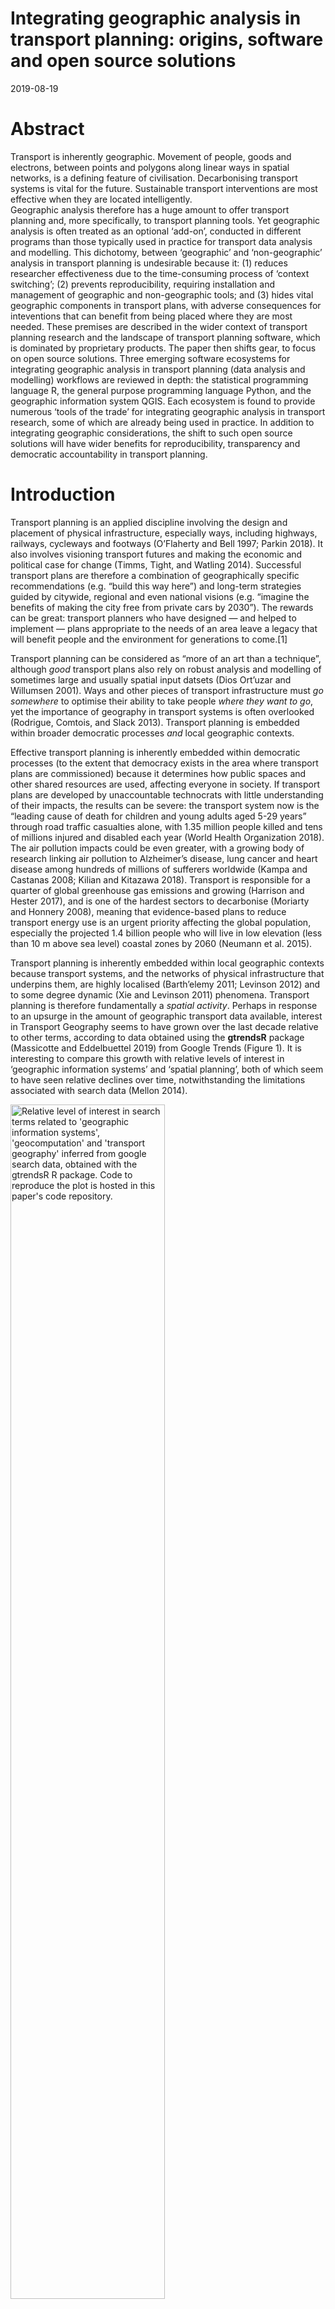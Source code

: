 Integrating geographic analysis in transport planning: origins, software
and open source solutions
================
2019-08-19

<!-- should be integraged in transport planning tools. -->

<!-- --- software for transport data analysis, modelling and visualisation --- -->

<!-- workflows in academic, public sector and private consultancy transport planning contexts still tend to separate vital geographic processing and map making stages from the rest of the analysis. -->

# Abstract

<!-- Tools for geographic analysis have long been used in transport planning. -->

<!-- , alongside other (typically primarily economic and engineering) considerations. -->

Transport is inherently geographic. Movement of people, goods and
electrons, between points and polygons along linear ways in spatial
networks, is a defining feature of civilisation. Decarbonising transport
systems is vital for the future. Sustainable transport interventions are
most effective when they are located intelligently.  
Geographic analysis therefore has a huge amount to offer transport
planning and, more specifically, to transport planning tools. Yet
geographic analysis is often treated as an optional ‘add-on’, conducted
in different programs than those typically used in practice for
transport data analysis and modelling. This dichotomy, between
‘geographic’ and ‘non-geographic’ analysis in transport planning is
undesirable because it: (1) reduces researcher effectiveness due to the
time-consuming process of ‘context switching’; (2) prevents
reproducibility, requiring installation and management of geographic and
non-geographic tools; and (3) hides vital geographic components in
transport plans, with adverse consequences for inteventions that can
benefit from being placed where they are most needed. These premises are
described in the wider context of transport planning research and the
landscape of transport planning software, which is dominated by
proprietary products. The paper then shifts gear, to focus on open
source solutions. Three emerging software ecosystems for integrating
geographic analysis in transport planning (data analysis and modelling)
workflows are reviewed in depth: the statistical programming language R,
the general purpose programming language Python, and the geographic
information system QGIS. Each ecosystem is found to provide numerous
‘tools of the trade’ for integrating geographic analysis in transport
research, some of which are already being used in practice. In addition
to integrating geographic considerations, the shift to such open source
solutions will have wider benefits for reproducibility, transparency and
democratic accountability in transport planning.
<!--  transport planning experts and the public alike, -->
<!-- Ultimately, by highlighting cost effective and geographically targeted interventions, integrating geographic analysis in transport planning could lead to better decision making. -->
<!-- and support the global efforts to transition away from fossil fuels and towards a healthy, low carbon transport system. -->

<!-- ### Notes/questions -->

<!-- This paper is work in progress and its focus has shifted over time. -->

<!-- A previous working title was "Integrating geographic analysis in transport planning: new open source tools for the trade". -->

<!-- The need to integrate geographic analysis in transport planning is still a central theme of the paper but the focus is now on solutions, in the form of open source software. -->

<!-- Does the paper now have too much on the importance on integrating geographic analyis in transport planning, given the new emphasis? -->

<!-- And are there any other open source software projects I should include, within or in addition to the overview of the three ecosystems selected? -->

# Introduction

<!-- : the importance of geographic analysis in transport planning -->

<!-- Should that heading omit the "Introduction:" part? -->

Transport planning is an applied discipline involving the design and
placement of physical infrastructure, especially ways, including
highways, railways, cycleways and footways (O’Flaherty and Bell 1997;
Parkin 2018). It also involves visioning transport futures and making
the economic and political case for change (Timms, Tight, and Watling
2014). Successful transport plans are therefore a combination of
geographically specific recommendations (e.g. “build this way here”) and
long-term strategies guided by citywide, regional and even national
visions (e.g. “imagine the benefits of making the city free from private
cars by 2030”). The rewards can be great: transport planners who have
designed — and helped to implement — plans appropriate to the needs of
an area leave a legacy that will benefit people and the environment for
generations to come.\[1\]

Transport planning can be considered as “more of an art than a
technique”, although *good* transport plans also rely on robust
analysis and modelling of sometimes large and usually spatial input
datsets (Dios Ort’uzar and Willumsen 2001). Ways and other pieces of
transport infrastructure must *go somewhere* to optimise their ability
to take people *where they want to go*, yet the importance of geography
in transport systems is often overlooked (Rodrigue, Comtois, and Slack
2013). Transport planning is embedded within broader democratic
processes *and* local geographic contexts.

Effective transport planning is inherently embedded within democratic
processes (to the extent that democracy exists in the area where
transport plans are commissioned) because it determines how public
spaces and other shared resources are used, affecting everyone in
society. If transport plans are developed by unaccountable technocrats
with little understanding of their impacts, the results can be severe:
the transport system now is the “leading cause of death for children and
young adults aged 5-29 years” through road traffic casualties alone,
with 1.35 million people killed and tens of millions injured and
disabled each year (World Health Organization 2018). The air pollution
impacts could be even greater, with a growing body of research linking
air pollution to Alzheimer’s disease, lung cancer and heart disease
among hundreds of millions of sufferers worldwide (Kampa and Castanas
2008; Kilian and Kitazawa 2018). Transport is responsible for a quarter
of global greenhouse gas emissions and growing (Harrison and Hester
2017), and is one of the hardest sectors to decarbonise (Moriarty and
Honnery 2008), meaning that evidence-based plans to reduce transport
energy use is an urgent priority affecting the global population,
especially the projected 1.4 billion people who will live in low
elevation (less than 10 m above sea level) coastal zones by 2060
(Neumann et al. 2015).

Transport planning is inherently embedded within local geographic
contexts because transport systems, and the networks of physical
infrastructure that underpins them, are highly localised (Barth’elemy
2011; Levinson 2012) and to some degree dynamic (Xie and Levinson 2011)
phenomena. Transport planning is therefore fundamentally a *spatial
activity*. Perhaps in response to an upsurge in the amount of geographic
transport data available, interest in Transport Geography seems to have
grown over the last decade relative to other terms, according to data
obtained using the **gtrendsR** package (Massicotte and Eddelbuettel
2019) from Google Trends (Figure 1). It is interesting to compare this
growth with relative levels of interest in ‘geographic information
systems’ and ‘spatial planning’, both of which seem to have seen
relative declines over time, notwithstanding the limitations associated
with search data (Mellon
2014).

<img src="google-trends.png" title="Relative level of interest in search terms related to 'geographic information systems', 'geocomputation' and 'transport geography' inferred from google search data, obtained with the gtrendsR R package. Code to reproduce the plot is hosted in this paper's code repository." alt="Relative level of interest in search terms related to 'geographic information systems', 'geocomputation' and 'transport geography' inferred from google search data, obtained with the gtrendsR R package. Code to reproduce the plot is hosted in this paper's code repository." width="70%" />

The growing research interest in the subject is also reflected in
teaching. Modules dedicated to Transport Geography have been advertised
at the Universities of Aberdeen and Hofstra and, at the University of
Leeds the Masters module Sustainable Spatial Planning and Analysis
([SSPA](https://github.com/ITSLeeds/SSPA)) is focussed on GIS skills for
transport planning (declaration of interest: I teach on this module),
and there are even dedicated 3 year degrees Transport Geography.

The paper outlines the relationship between geographic analysis and
transport planning, in relation to the history of geographic thinking in
transport research and practice (in Section 3) and the resulting
specialisation and monopolisation of particular transport planning
software products (outlined in Section 4). The focus of the paper is
Section 5, which reviews open source software ecosystems that enable an
integrated approach, which combines non geographically explicit stages
(e.g. modelling) and geographic processing stages *in a single
workflow*. Three software ecosystems (R, Python and QGIS) are reviewed
in detail; alternative current and potential future approaches,
including ‘cloud lock in’ are discussed; and the relative merits of
different approaches are discussed. Building on this discussion, Section
6 concludes by returning to the importance of integrating geographic
analysis in transport planning workflows. Before proceeding with the
main task of this paper — to review new tools for integrating geographic
analysis in transport planning, and provide guidance to transport
researchers and practitioners tackling 21<sup>st</sup> Century
challenges — it is worth taking a step back, to think about the key
policy drivers of 21<sup>st</sup> century transport
planning.

<!-- and outlines concrete steps that can be taken to accelerate the transition to open source software in transport planning in support of policies that accelerate the transition away from fossil fuels. -->

# Policy drivers for geographic analysis in transport planning

The history of transport modelling shows that transport planning
software was originally designed to plan for “increased use of cars
\[for personal travel\], and trucks for deliveries and goods movement”
(Boyce and Williams 2015). Despite the fact that policy drivers have
changed dramatically — with climate change mitigation, air quality
improvement and public health prioritised in the ‘sustainable mobility
paradigm’ (Hickman, Ashiru, and Banister 2011) — incumbent transport
software still largely based on tools focussed on motor traffic,
emphasising travel time savings and (de)congestion effects of
interventions at relatively low levels of geographic resolution. Tools
for 21<sup>st</sup> Century transport planning will need to tackle very
different questions, such as: What are the barriers preventing people
from switching to more sustainable modes of transport, and where are
these barriers located? How are transport behaviours likely to shift in
the future, in response to technological changes including autonomous
vehicles and the continued rise of online working? Where will different
types of intervention be most effective? And how can citizens be engaged
in transport decisions? Tools that can help answer these questions are
becoming an increasingly important part of the transport planner’s
cabinet (te Brömmelstroet and Bertolini 2008).

To illustrate this point, imagine being the mayor of a major city that
has declared a ‘climate emergency’ and being given the task of leading
the transition away from fossil fuels (Hadfield and Cook 2019). Policies
such as carbon taxes would undoubtedly have geographic implications, but
the intervention itself (charging a fixed price for the extraction and
sale of atmosphere polluting substances) could be essentially
non-geographic. Notwithstanding changes to national policies relating to
transport, transport planning options, by contrast, are inherently
spatial. Even high level national plans for a walking and cycling
revolution must be implemented locally, down to the level of streets, as
illustrated by the still ongoing local implementation of Dutch cycling
ambitions (Pucher and Buehler 2008). The political-democratic and
local-geographic aspects of transport planning can be considered in
isolation, but an integrated approach is necessary for effective
policies (Hull 2008). This is well illustrated by prominent Mayoral
transport policies in cities such as London\[2\], Paris\[3\], and
Bogotá\[4\].

With such issues — climate change, air pollution, obesity and social
inequalities — high on the political agenda, and the benefits for ‘early
adopters’ of evidence-based interventions to accelerate the shift away
from the motor car in cities such as London, Paris and Bogotá, pressure
is growing on local, city and national transport planning departments to
act. But what should they do? This *policy* question raises important
*research* questions: Which methods are most suitable for designing
future transport systems? What is the evidence base, and analysis, that
should be used to inform transition towards a healthy, zero carbon
transport system? Which interventions, from the multitude of options
available, are most likely to be effective? And where are different
types of intervention most likely to succeed? The premise of this paper
is that new approaches, enabled by software, are needed to provide
answers to these questions. 21<sup>st</sup> Century demands for
transport planning cannot be delivered by 20<sup>th</sup> century
technology. Could open source solutions are poised to bridge the gap
between the geographic and the — historically dominant — non-geographic
aspects of transport planning? Planning for sustainable modes, walking
and cycling in particular, requires analysis at higher geographic
resolutions than planning for motor traffic. Furthermore, the policy
context increasingly demands transparency and citizen involvement in the
decision-making process. Only open source ecosystems, of the type
outlined in Section @ref(new-tools-of-the-trade) can deliver true
transparency and encourage ‘citizen science’ for everyone. These policy
drivers make an exploration of open source options for transport
planning workflows timely.

Additional drivers of change in transport planning software include new
datasets and technologies. Technological change has historically driven
innovation in transport planning tools (Boyce and Williams 2015) and the
rate of change now is faster than ever. With unprecedented access to
increasingly detailed datasets on transport behaviours and
infrastructure, transport planners today require tools that enable them
to make sense of this ‘data revolution’ (Transport Systems Catapult
2015). The sheer volume and complexity of new datasets require new
approaches that can scale and integrate multiple data sources (Lovelace
et al. 2016). Advances in software and hardware allow not only for
current transport systems to be modelled at high temporal and geographic
resolution, but for future scenarios and ‘model experiments’ to be
developed, which can support identification and implementation of the
most effective interventions (Klosterman 1999).

With the explosion in open source software, which has come to dominate
data science, policy, data and technological drivers are pushing
geographic analysis to be better integrated in transport planning tools,
alongside wider shifts for towards more data driven, transparent and
democratically accountable transport planning workflows. At present this
dream is far from reality, despite a long history of geographic thinking
and geographic methods in transport planning, outlined in the next
section.

<!-- Transport planning has been slow to adapt to the data revolution and, while it evolves to enable a wider range of input data sources and analysis 'in the cloud', the open source element is conspicuously lacking. -->

<!-- To understand and effectively challenge the incumbent software landscape (which is described in Section xx) it is worth understanding something of the history that led to this situation. -->

# Geographic analysis and transport planning

The concept of integrating geographic data analysis in transport
planning is not new, although tools and datasets for doing so
quantitatively are. Geographic perspectives have contributed to
transport thinking for over 100 years, as documented in papers on
geographic considerations in railway design and other transport
engineering challenges (Farnham 1912; Buxton 1908). Since then, the
importance of geographic analysis in transport planning has only grown,
with the realisation that interventions in the transport system are most
effective when they are placed where they are most needed:
infrastructure designs and localised policies are most effective when
they account for the geographic distribution of intricate spatial
networks and interacting places of transport supply and demand
(Rodrigue, Comtois, and Slack 2013; Loidl et al. 2016; Lovelace et al.
2017).

In the inter-war period (1918-1939) disciplinary homes for transport
research had yet to emerge and geographic analysis was limited by lack
of datasets and computers on which to process them. The term ‘transport
geography’ itself only became widespread in the 1950s, as noted in a
report commissioned by the US Office of Naval Research: “geographers,
both in Europe and America, are coming to recognize that the study of
the connections between areas and of spatial interchange can provide a
new and deeper insight into the meaning of areal differentiation”
(Ullman and Mayer 1954). In the pre-computing age the relationship
between geographic analyis and transport planning was characterised by
growing interest in the topic, an understanding of the importance of
geographic considerations in the design and evoluation transport
systems, but lack of data and computational resources.\[5\]

At the turn of the computing age in the 1950s and 1960s transport
planners, whose primary task was often to enable rapid growth in car
ownership and use, quickly saw the potential for computational tools to
assist their work (Boyce and Williams 2015): “essential to \[new methods
in transport planning\] were new computational capabilities, the first
mainframe computers, unprecedented in memory and speed \[yet\] tiny from
today’s perspective”. As *Forecasting Urban Travel* (Boyce and Williams
2015) recounts, geographic questions were at the forefront of many
planners’ minds and a key task for the early transport models was to
visualise and model the results of large origin-destination surveys to
help decide where new highways should be constructed.

The origins of this ‘computational transport planning’ activity, in
which geographic analysis was an integral part, were publicly funded
transport planners and engineers solving real real world problems.
However academics, and quantitative geographers in particular, soon
started working with newly available transport datasets. An important
development was the emergence of spatial interaction models, which were
formally defined, refined and implemented throughout the 1960s and 1970s
(Wilson 1967, 1971). It is notable that Alan Wilson, whose research
influenced both transport planning and academic practice, worked in both
the public sector (for the UK’s Ministry of Transport) and academia (the
University of Leeds) while writing each paper. Most academic research at
the interface between transport planning and geographic research is far
less ‘practitioner facing’ and, if anything, it seems that tools used in
geographic analysis of transport systems in practice since the 1970s
have diverged from academic
research.

<!-- perhaps explaining why the field of Transport Geography, which emerged in the 1960s and grew rapidly since then [@hay_transport_1979], has (to the author's knowledge) had relatively few other notable impacts on transport planning practice. -->

By the late 1970s, there was enough research for review papers
reflecting on the status of Transport Geography as a self-standing
branch of Geography (Rimmer 1978). A book on the transport geography of
India provides an insight into the field at the time, with a focus on
infrastructure and statistcs, transport geography sat firmly in the
quantitative tradition of geographic research (Raza and Aggarwal 1986),
despite Rimmer (1979) criticism that much of the field ignored the wider
impacts of transport systems. Geographic analysis in transport research
was given a substantial boost in the 1990s, with the first publication
of the Journal of Transport Geography (Knowles 1993). Transport
Geography has subsequently come to be defined as a branch of geography.
Notwithstanding influential methodological and review papers proving
transport planners with insight into the state-of-the-art (e.g.
Mart’ınez and Viegas 2013), the level of engagement between academic
transport geographers and transport planning practitioners is debatable
(although the same could also be said of academic planners).

Around the turn of the century, there were attempts to define a more
applied geographic information systems (GIS) approach transport
research. Labelled GIS-T, the field was posited as an academic field at
the interface between transport planning and GIS (Miller 1999). Although
the label gained limited traction in academia or practice, Harvey
Miller’s call for a shift to methods and tools has been answered in
the 2000s and 2010s by researchers who have developed ideas and software
that transport planners can actually use, including the Australian
Research Infrastructure Network (AURIN), which is widely used for
transport planning and public health research in Australia (Pettit et
al. 2014) and the Propensity to Cycle Tool (PCT, publicly available,
including source code, at [www.pct.bike](https://www.pct.bike)) (Goodman
et al.
2019).

<!-- Search term for interwar period: https://scholar.google.co.uk/scholar?q="transport+geography" -->

<!-- something on the lack of open source? -->

<!-- https://www.abdn.ac.uk/registry/courses/undergraduate/2016-2017/geography/gg4016
https://people.hofstra.edu/jean-paul_rodrigue/course_transport.html
 in Geography with Transport Studies BA advertised by the University of Leeds
-->

<!-- The paper concludes that 'integrated approach' can support efficient, scalable and reproducible transport planning workflows which can provide a strong and transparent evidence base needed for rapid transition away from fossil fuels in the transport sector. -->

# The landscape of transport planning software

Before describing the existing landscape, it is worth outline what
transport planning software is. Software for transport planning can be
grouped by the scale at which it operates, with broad categories being
‘micro’ and ‘macro’ models (Kotusevski and Hawick 2009). ‘Microscopic’
transport models represent individual vehicles on the road network and
are therefore able to represent localised phenomena such as traffic
congestion. Macro models, by contrast, represent aggregates of vehicular
traffic over large spatial scales, with a focus on the implications of
future changes in transport behaviour and infrastructure on flow at the
route network level. Of course the distinction is, in reality, an
oversimplification: there is a continuum between micro and macro
transport modelling software. With advances in computer hardware and
software, an increasing number of developers are attempting to combine
both approaches into a single system. In this paper we focus on macro
models, and their geographic representation, rather than micro models.

The geographic and non-geographic division of labour is a result of the
history of transport planning software. This history is detailed in
Chapter 10 of *Forecasting Urban Travel* (Boyce and Williams 2015).
Titled “Computing environment and travel forecasting software”, the
chapter provides a unique insight into the software packages that have
been popular in transport planning over the years. Of course, software
development has always depended on the physical hardware on which it
runs and the early days of transport planning software were
characterised by bespoke programs running on mainframe computers and
maintained by domain experts. Transport planning bodies and researchers
in the USA led developments in the 1960s and 1970s when computers first
started to be used for transport planning, when the main problem that
they addressed was how to deal with the explosive growth in car
ownership and use that was taking place during those decades. More
overtly political factors also influenced the direction of transport
planning software: “certain private firms complained to US DoT
\[Department of Transport\] that its agencies were developing software
in competition with the private sector”, leading to the abandonment of
publicly funded transport planning software development projects,
notably UTPS (Boyce and Williams 2015).\[6\] This transfer of transport
planning software development to the private sector contrasts with the
history of GIS, in which open source solutions have come to dominate .
The example of GRASS (Geographic Resources Analysis Support System)
illustrates this point and helps explain the dominance of proprietary
software in transport planning. Like UTPS, GRASS was a publicly funded
software project. Unlike UTPS, it was made freely available to the
public and was open sourced (in 1999), meaning that it has been under
continuous development by state, academic and commercial organisation
since 1982 (Neteler and Mitasova 2008). Would the landscape of transport
planning software have been different if the DoT had continued to fund
software development projects? That question is outside the scope of
this paper. What is certain, however, is that software used in transport
planning over the past three decades has been dominated by companies and
that the sector has been slow to adopt open an open source approach.

In response to the ‘siloed’ development of GIS and transport software,
there have been calls for greater integration. Loidl et al. (2016),
building on the observation that “geography and GIS remained a niche
topic within traditional transport modeling”, made a case for
strengthening the ‘spatial perspective’ in transport modelling. The
paper emphasised the growing importance of well-defined data types,
disaggregating detailed (and difficult to interpret) transport model
outputs, and geographic data visualisation and concluded that much
further research is needed: “future research and development is needed
to combine geospatial functionalities with transport modeling, while
providing an efficient, interactive, visual interface for data
exploration, manipulation, analysis and visualization” (Loidl et al.
2016). Although the paper focussed on conceptual issues rather than
software per-se, it did identify mention four open source programming
languages that could provide the foundation for future developments, two
of which (R and Python) are covered in the next section.

Data preprocessing and analysis stages are generally done in dedicated
transport planning and spreadsheet software. Geographic analysis and
cartographic visualisation stages are often done in a dedicated (GIS).
Some prominent transport planning software products, and levels of
support for geographic data analysis, are summarised in Table
1.

| Software | Company/Developer  | Licence           | I | G | R | RNA | SV | IV | EX |
| :------- | :----------------- | :---------------- | :- | :- | :- | :-- | :- | :- | :- |
| Visum    | PTV                | Proprietary       | Y | Y | Y | Y   | Y  | ?  | ?  |
| MATSim   | TU Berlin          | Open source (GPL) | Y | ? | Y | Y   | Y  | ?  | ?  |
| TransCAD | Caliper            | Proprietary       | Y | Y | Y | Y   | Y  | ?  | ?  |
| SUMO     | DLR                | Open source (EPL) | Y | ? | ? | Y   | Y  | ?  | ?  |
| Emme     | INRO               | Proprietary       | Y | Y | Y | Y   | Y  | ?  | Y  |
| Cube     | Citilabs           | Proprietary       | Y | ? | ? | Y   | Y  | ?  | ?  |
| sDNA     | Cardiff University | Open source (GPL) | Y | Y | Y | Y   | ?  | ?  | ?  |

Sample of transport modelling software in use by practitioners. Note:
citation counts based on searches for company/developer name, the
product name and ‘transport’. The columns I, G, R, RNA, SV, IV and EX
refer to Import of a wide range of geographic data formats, Geographic
capabilities such as buffer calculations and intersections, Route
calculation, Route Network Analysis, Static Visual outputs, Interactive
Visual outputs for web publication, and Export to a wide range of
geographic data formats, with ? meaning partial support (e.g. via add-on
software). Data source: Google Scholar searches, October 2018.

Table 1 shows that popular transport planning tools have differing
levels of geographic capabilities. It should be noted that the
geographic capabilities were assessed based on reading of publicly
available manuals (to be linked to in an appendex accompanying this
paper) and that each software product is actively developed, meaning
that the results may change with additional information and subsequent
releases. An interesting pattern is that the open source options —
MATSim, SUMO and sDNA — all have limited ‘in house’ geographic
capabilities. This can be explained by the ‘Unix philosophy’, the second
tenet of which is modularity, meaning that “each program should do one
thing well”, reducing duplication of effort and allowing the best tool
to be used for each job (Gancarz 2003). The next section describes the
this modularity in more detail, including outstanding support for
geographic data in open source software.

A major barrier affecting the current landscape of transport planning
tools is accessibility and reproducibility: All the proprietary products
are expensive (costing hundreds of dollars for a single licence),
ensuring that only a small fraction of transport planners, let alone the
public, has access to them. Another barrier associated with the
proprietary options is platform dependence: as far as the author can
tell, they all run only on the proprietary operating system Windows,
preventing use in on other operating systems such as Linux, Mac and
FreeBSD. A final issue affecting reproducibility with the proprietary
options listed in Table 1 is that they all have a prominent Graphical
User Interface (GUI) (although they increasingly offer a command line
interface, enabling scripting). As is the case with GUI based GIS
software, this has the “unintended consequence of discouraging
reproducibility” by enabling the user to get to a solution without
writing a script that others can use
(<span class="citeproc-not-found" data-reference-id="lovelace_geocompr_2019">**???**</span>).

Another barrier, which may affect the open source options listed in
Table 1 more than the proprietary options, is that they can be (in the
author’s experience) difficult to install and use. This creates an
additional barrier to the integration of geographic analysis in
transport planning for people, especially the majority of people who
have limited computing skills.

A final barrier, which may be more social and organisational than
software-related (although discerning cause and effect is difficult), is
that organisations’ GIS and Transport functions tend to be siloed into
their respective departments/teams with little communication between
them, meaning that transport planners may not have access to the latest
geographic data or software.\[7\] A software-related issue is that, if
transport planners and GIS analysts are using different programs for
their work, transport planners will be less likely to collaborate with
people with geographic analysis skills or identify potential geographic
solutions to their domain-specific problems. To what extent can these
barriers be overcome by open source software ecosystems? That is the
topic of the next section.

# New tools of the trade

The previous sections support and expand on the two main premises of
this paper: that geographic analysis has historically been disconnected
from other aspects of transport planning analysis, and that the
incumbent proprietary software products are not well suited to tackle
21<sup>st</sup> Century transport planning needs. In this section the
paper shifts gear, and moves onto solutions. It outlines the growth of
free and open source software (FOSS) and how the movement can provide
the foundations for more democratic and transparent transport planning
workflows that bridge the ‘geographic gap’ in transport planning data
analysis, modelling and visualisation. The focus is on three software
‘ecosystems’ — R, Python and QGIS — that are particularly promising
for integrated geographic analysis in transport planning.

Before exploring these ecosystems, it is worth first taking a step back
and considering the open source software ‘landscape’ and what ‘open
source’ actually means. This overview also helps explain why R, Python
and QGIS were selected from the range of open source options for closer
attention.

<!-- Despite the central role that open source software plays, powering the majority of the world's servers... -->

Open source software differs from proprietary software in that users are
free to see, download and modify the underlying source code that defines
it. Freedom is central to open source software, which is sometimes
referred to simply as ‘free software’, defined by the Free Software
Foundation ([FSF](https://www.fsf.org/about/what-is-free-software)) as
follows:

> software that gives you the user the freedom to share, study and
> modify it.

This adaptability is conducive to collaboration, the creation of
mutually supportive user/developer communities and rapid evolution,
making open source software ecosystems fast moving and highly diverse.
It is impossible to discuss all software options that could be used for
geographic transport planning: there are literally thousands of software
projects, written in hundreds of programming languages, many of which
are no longer actively maintained. Transport planners should use
solutions that are future proof and actively maintained — such as R,
Python and QGIS.

Transport data analysis has much in common with the broadly defined
field of ‘data science’, and many of the tools developed for this
purpose (including those in the R and Python ecosystems) have great
potential for transport planning.

  - Scala
  - JavaScript
  - …

## R

R is a “a language and environment for statistical computing and
graphics” (R Core Team 2019). First announced and released as a binary
program in 1993 by University of Aukland statisticians Robert Gentleman
and Ross Ihaka, the project was only open sourced and released under the
conditions of the GNU General Public License (GPL) in 1995, thanks to
input from one of R’s first international collaborators, Martin Mächler
of ETH Zurich (Ihaka 1998). This history highlight’s how open source
software development is an inherently collaborative process, usually
involving people from many different countries and backgrounds.

R has several strengths from the perspective of transport planning,
including its proficiency with temporal and geographic data, outstanding
visualisation capabilities, and support for a very wide range of
statistical techniques, many of which are useful in transport problems
(Lovelace and Ellison 2018). Out of the box R is a statistical powertool
that can solve a wide range of problems, including generalised linear
models (GLMs, implemented with the function `glm`) and constrained
optimisation problems that appear frequently in transport research.
Additional capabilities are supported by 10,000+ packages that can be
installed from a central repository with commands such as
`install.packages("stplanr")`.\[8\]

A good example of a transport problem that R’s statistical capabilities
are well suited to solving is mode choice. Unimodal models estimating
mode share (or the logit thereof) can use R’s inbuilt statistical
capabilities, as demonstrated in the Propensity to Cycle Tool project
(Lovelace et al. 2017). More sophisticated multinomial models are needed
when estimating mode share across multiple travel options such as walk,
cycle, bus (Mart’ın and P’aez 2019). R has mature support for such
models via the `multinom` function in the longstanding package `nnet`
(Venables and Ripley 2002), as demonstrated by [Germán
Rodríguez](https://data.princeton.edu/wws509/r/c6s2). Subsequent
packages provide additional methods for estimating mode split (Hasan,
Wang, and Mahani 2016; Croissant 2019), and packages such as `appollo`
and `mlr3` provide support for sophisticated choice models and machine
learning
(<span class="citeproc-not-found" data-reference-id="xxx">**???**</span>).

R is well known for having outstanding statistical analysis and
modelling capabilities, of the type useful in transport planning. Less
known is that R also has a mature ecosystem for working with geographic
data, making it well suited to the task of integrating geographic
analysis in transport planning: R excels at doing modelling *and*
geographic analysis. This is particular interest here because, as
outlined in previous sections, ‘context switching’ between programs for
statistical and geographic analysis is time consuming.\[9\] Support for
geographic data and methods have a long history in R (Rowlingson et al.
2003; Bivand 2006; Pebesma et al. 2015; Bivand, Pebesma, and
G’omez-Rubio 2013). The development of R’s spatial capabilities are
well documented elsewhere \[link to other articles in the special
edition\]. However, a few advances are worth mentioning due to their
relevance to transport transport planning. The package `sf` (Pebesma
2018) provides a unified and high performance system for working
geographic lines (in addition to its support for points and polygons),
which can be used to represent roads. Building on `sf`, the package
`stplanr` (Lovelace and Ellison 2018) provides many functions for
working with geographic transport data, including `overline` which
enables thousands routes to be aggregrated to create route networks
(Morgan and Lovelace, in press) and `dl_stats19`, which has evolved into
the `stats19` package (Lovelace et al. 2019). Geographic data
visualisation, cartography, is another area where R excels, with
packages such as `tmap` (Tennekes 2018) providing powerful functions for
map making. These and many other packages for working with geographic
data in R are described in detail in *Geocomputation with R* (Lovelace,
Nowosad, and Meunchow 2019). Chapter 12 this of this open source book is
dedicated to transport applications, and provides a good starting point
for learning more about using R’s impressive geographic capabilities for
transport planning.

## Python

Python is a general-purpose programming language originally conceived in
the late 1980s and first released in 1991 (Rossum 1995). The language
was designed from a computer science perspective, with a focus on code
elegance and consistency, rather than R’s focus on statistical
functionality. However, Python has become very popular for data analysis
and ‘data science’ thanks to packages such as
[Pandas](https://github.com/pandas-dev/pandas), and SciKitLearn
(McKinney 2017). more on computer science, with than statist

(Zandbergen 2015)

Many Python packages have been developed for transport applications.
(Boeing 2017).

A recent and ambitious project (Pappalardo et al. 2019)

Like R, Python has interfaces to many other languages.

Because Python is a general purpose language, it has been used as the
basis of transport applications that go beyond the transport planning
remit of this paper. A couple of projects are worth mentioning to give
an indication of the wider Python transport ecosystem.
[Itinerum](https://github.com/TRIP-Lab) is an open source travel survey
development project, which includes a backend written in Python and
smartphone apps (Patterson et al. 2019). A similar project is
[E-mission](https://github.com/e-mission) (Shankari et al. 2018) the
backend of which is partly written in Python.

## QGIS

(QGIS Development Team 2019)

# Conclusion

# References

<div id="refs" class="references">

<div id="ref-barthelemy_spatial_2011">

Barth’elemy, Marc. 2011. “Spatial Networks.” *Physics Reports* 499
(1–3): 1–101.

</div>

<div id="ref-bivand_implementing_2006">

Bivand, Roger. 2006. “Implementing Spatial Data Analysis Software Tools
in R.” *Geographical Analysis* 38 (1): 23–40.
<https://doi.org/10.1111/j.0016-7363.2005.00672.x>.

</div>

<div id="ref-bivand_applied_2013">

Bivand, Roger, Edzer J Pebesma, and Virgilio G’omez-Rubio. 2013.
*Applied Spatial Data Analysis with R*. Vol. 747248717. Springer.

</div>

<div id="ref-boeing_osmnx:_2017">

Boeing, Geoff. 2017. “OSMnx: New Methods for Acquiring, Constructing,
Analyzing, and Visualizing Complex Street Networks.” *Computers,
Environment and Urban Systems* 65 (September): 126–39.
<https://doi.org/10.1016/j.compenvurbsys.2017.05.004>.

</div>

<div id="ref-boyce_forecasting_2015">

Boyce, David E., and Huw C. W. L. Williams. 2015. *Forecasting Urban
Travel: Past, Present and Future*. Edward Elgar Publishing.

</div>

<div id="ref-buxton_balkan_1908">

Buxton, Noel. 1908. “Balkan Geography and Balkan Railways.” *The
Geographical Journal* 32 (3): 217–34.

</div>

<div id="ref-croissant_mlogit:_2019">

Croissant, Yves. 2019. *Mlogit: Multinomial Logit Models*.
<https://CRAN.R-project.org/package=mlogit>.

</div>

<div id="ref-ortuzar_modelling_2001">

Dios Ort’uzar, Juan de, and Luis G. Willumsen. 2001. *Modelling
Transport*. John Wiley; Sons.

</div>

<div id="ref-farnham_relation_1912">

Farnham, Amos W. 1912. “The Relation of Some Recent Engineering Problems
to Geography.” *Journal of Geography* 11 (2): 40–45.

</div>

<div id="ref-fox_main_1923">

Fox, Florence C. 1923. *Main Streets of the Nation a Series of Projects
on Highway Transport for Elementary Schools*. Department for the
Interior.

</div>

<div id="ref-gancarz_linux_2003">

Gancarz, Mike. 2003. *Linux and the Unix Philosophy*. Digital Press.

</div>

<div id="ref-goodman_scenarios_2019">

Goodman, Anna, Ilan Fridman Rojas, James Woodcock, Rachel Aldred,
Nikolai Berkoff, Malcolm Morgan, Ali Abbas, and Robin Lovelace. 2019.
“Scenarios of Cycling to School in England, and Associated Health and
Carbon Impacts: Application of the ‘Propensity to Cycle Tool’.” *Journal
of Transport & Health* 12 (March): 263–78.
<https://doi.org/10.1016/j.jth.2019.01.008>.

</div>

<div id="ref-greenshields_studying_1936">

Greenshields, Bruce D. 1936. “Studying Traffic Capacity by New Methods.”
*J. Appl. Psychol* 20 (3): 353–58.

</div>

<div id="ref-hadfield_financing_2019">

Hadfield, Paris, and Nicole Cook. 2019. “Financing the Low-Carbon City:
Can Local Government Leverage Public Finance to Facilitate Equitable
Decarbonisation?” *Urban Policy and Research* 37 (1): 13–29.
<https://doi.org/10.1080/08111146.2017.1421532>.

</div>

<div id="ref-harrison_environmental_2017">

Harrison, R. M., and R. E. Hester. 2017. *Environmental Impacts of Road
Vehicles: Past, Present and Future*. Royal Society of Chemistry.

</div>

<div id="ref-hasan_fast_2016">

Hasan, Asad, Zhiyu Wang, and Alireza S. Mahani. 2016. “Fast Estimation
of Multinomial Logit Models: R Package Mnlogit.” *Journal of Statistical
Software* 75 (1): 1–24. <https://doi.org/10.18637/jss.v075.i03>.

</div>

<div id="ref-hickman_transitions_2011">

Hickman, Robin, Olu Ashiru, and David Banister. 2011. “Transitions to
Low Carbon Transport Futures: Strategic Conversations from London and
Delhi.” *Journal of Transport Geography*, Special section on Alternative
Travel futures, 19 (6): 1553–62.
<https://doi.org/10.1016/j.jtrangeo.2011.03.013>.

</div>

<div id="ref-hull_policy_2008">

Hull, Angela. 2008. “Policy Integration: What Will It Take to Achieve
More Sustainable Transport Solutions in Cities?” *Transport Policy*, New
Developments in Urban Transportation Planning, 15 (2): 94–103.
<https://doi.org/10.1016/j.tranpol.2007.10.004>.

</div>

<div id="ref-ihaka_r:_1998">

Ihaka, Ross. 1998. “R: Past and Future History.” *Computing Science and
Statistics* 392396.

</div>

<div id="ref-kampa_human_2008">

Kampa, Marilena, and Elias Castanas. 2008. “Human Health Effects of Air
Pollution.” *Environmental Pollution*, Proceedings of the 4th
International Workshop on Biomonitoring of Atmospheric Pollution (With
Emphasis on Trace Elements), 151 (2): 362–67.
<https://doi.org/10.1016/j.envpol.2007.06.012>.

</div>

<div id="ref-kilian_emerging_2018">

Kilian, Jason, and Masashi Kitazawa. 2018. “The Emerging Risk of
Exposure to Air Pollution on Cognitive Decline and Alzheimer’s
Disease–Evidence from Epidemiological and Animal Studies.” *Biomedical
Journal*.

</div>

<div id="ref-klosterman_what_1999">

Klosterman, R. E. 1999. “The What If? Collaborative Planning Support
System.” *Environment and Planning B: Planning and Design* 26 (3):
393–408. <https://doi.org/10.1068/b260393>.

</div>

<div id="ref-knowles_research_1993">

Knowles, Richard D. 1993. “Research Agendas in Transport Geography for
the 1990s.” *Journal of Transport Geography* 1 (1): 3–11.
<https://doi.org/10.1016/0966-6923(93)90033-V>.

</div>

<div id="ref-kotusevski_review_2009">

Kotusevski, G., and K. A. Hawick. 2009. “A Review of Traffic Simulation
Software.” *Research Letters in the Information and Mathematical
Sciences* 13: 35–54. <https://mro.massey.ac.nz/handle/10179/4506>.

</div>

<div id="ref-levinson_network_2012">

Levinson, David. 2012. “Network Structure and City Size.” *PloS One* 7
(1): e29721. <https://doi.org/10.1371/journal.pone.0029721>.

</div>

<div id="ref-loidl_gis_2016">

Loidl, Martin, Gudrun Wallentin, Rita Cyganski, Anita Graser, Johannes
Scholz, and Eva Haslauer. 2016. “GIS and Transport
Modeling—Strengthening the Spatial Perspective.” *ISPRS International
Journal of Geo-Information* 5 (6): 84.
<https://doi.org/10.3390/ijgi5060084>.

</div>

<div id="ref-lovelace_big_2016">

Lovelace, Robin, Mark Birkin, Philip Cross, and Martin Clarke. 2016.
“From Big Noise to Big Data: Toward the Verification of Large Data
Sets for Understanding Regional Retail Flows.” *Geographical Analysis*
48 (1): 59–81. <https://doi.org/10.1111/gean.12081>.

</div>

<div id="ref-lovelace_stplanr:_2018">

Lovelace, Robin, and Richard Ellison. 2018. “Stplanr: A Package for
Transport Planning.” *The R Journal* 10 (2): 7–23.
<https://doi.org/10.32614/RJ-2018-053>.

</div>

<div id="ref-lovelace_propensity_2017">

Lovelace, Robin, Anna Goodman, Rachel Aldred, Nikolai Berkoff, Ali
Abbas, and James Woodcock. 2017. “The Propensity to Cycle Tool: An Open
Source Online System for Sustainable Transport Planning.” *Journal of
Transport and Land Use* 10 (1). <https://doi.org/10.5198/jtlu.2016.862>.

</div>

<div id="ref-lovelace_stats19:_2019">

Lovelace, Robin, Malcolm Morgan, Layik Hama, and Mark Padgham. 2019.
“Stats19: A Package for Working with Open Road Crash Data.” *Journal
of Open Source Software*. <https://doi.org/10.21105/joss.01181>.

</div>

<div id="ref-lovelace_geocomputation_2019:1">

Lovelace, Robin, Jakub Nowosad, and Jannes Meunchow. 2019.
*Geocomputation with R*. CRC Press. <http://robinlovelace.net/geocompr>.

</div>

<div id="ref-martin_individual_2019">

Mart’ın, Bel’en, and Antonio P’aez. 2019. “Individual and Geographic
Variations in the Propensity to Travel by Active Modes in
Vitoria-Gasteiz, Spain.” *Journal of Transport Geography* 76: 103–13.

</div>

<div id="ref-martinez_new_2013">

Mart’ınez, L. Miguel, and Jos’e Manuel Viegas. 2013. “A New Approach to
Modelling Distance-Decay Functions for Accessibility Assessment in
Transport Studies.” *Journal of Transport Geography* 26: 87–96.
<https://doi.org/10.1016/j.jtrangeo.2012.08.018>.

</div>

<div id="ref-massicotte_gtrendsr:_2019">

Massicotte, Philippe, and Dirk Eddelbuettel. 2019. *gtrendsR: Perform
and Display Google Trends Queries*.
<https://github.com/PMassicotte/gtrendsR>.

</div>

<div id="ref-mckinney_python_2017">

McKinney, Wes. 2017. *Python for Data Analysis: Data Wrangling with
Pandas, NumPy, and IPython*. 2 edition. Sebastopol, California: O’Reilly
Media.

</div>

<div id="ref-mellon_internet_2014">

Mellon, Jonathan. 2014. “Internet Search Data and Issue Salience: The
Properties of Google Trends as a Measure of Issue Salience.” *Journal of
Elections, Public Opinion and Parties* 24 (1): 45–72.
<https://doi.org/10.1080/17457289.2013.846346>.

</div>

<div id="ref-miller_potential_1999">

Miller, Harvey J. 1999. “Potential Contributions of Spatial Analysis to
Geographic Information Systems for Transportation (GIS-T).”
*Geographical Analysis* 31 (4): 373–99.
<https://doi.org/10.1111/j.1538-4632.1999.tb00991.x>.

</div>

<div id="ref-moriarty_prospects_2008">

Moriarty, Patrick, and Damon Honnery. 2008. “The Prospects for Global
Green Car Mobility.” *Journal of Cleaner Production* 16 (16): 1717–26.
<https://doi.org/10.1016/j.jclepro.2007.10.025>.

</div>

<div id="ref-neteler_open_2008">

Neteler, Markus, and Helena Mitasova. 2008. *Open Source GIS: A GRASS
GIS Approach*. Third. New York, NY: Springer.

</div>

<div id="ref-neumann_future_2015">

Neumann, Barbara, Athanasios T. Vafeidis, Juliane Zimmermann, and Robert
J. Nicholls. 2015. “Future Coastal Population Growth and Exposure to
Sea-Level Rise and Coastal Flooding-a Global Assessment.” *PloS One* 10
(3): e0118571.

</div>

<div id="ref-oflaherty_transport_1997">

O’Flaherty, Coleman, and Michael GH Bell. 1997. *Transport Planning and
Traffic Engineering*. Elsevier.

</div>

<div id="ref-pappalardo_scikit-mobility:_2019">

Pappalardo, Luca, Gianni Barlacchi, Filippo Simini, and Roberto
Pellungrini. 2019. “Scikit-Mobility: An Open-Source Python Library for
Human Mobility Analysis and Simulation.” *arXiv:1907.07062 \[Physics\]*,
July. <http://arxiv.org/abs/1907.07062>.

</div>

<div id="ref-parkin_designing_2018">

Parkin, John. 2018. *Designing for Cycle Traffic: International
Principles and Practice*. ICE Publishing.
<https://www.icevirtuallibrary.com/isbn/9780727763495>.

</div>

<div id="ref-paterson_horse_1926">

Paterson, James. 1926. “Horse Transport and Motor Transport.” *RSA
Journal* 74 (3837): 689–702.

</div>

<div id="ref-patterson_itinerum:_2019">

Patterson, Zachary, Kyle Fitzsimmons, Stewart Jackson, and Takeshi
Mukai. 2019. “Itinerum: The Open Smartphone Travel Survey Platform.”
*SoftwareX* 10 (July): 100230.
<https://doi.org/10.1016/j.softx.2019.04.002>.

</div>

<div id="ref-pebesma_simple_2018">

Pebesma, Edzer. 2018. “Simple Features for R: Standardized Support for
Spatial Vector Data.” *The R Journal*.
<https://journal.r-project.org/archive/2018/RJ-2018-009/index.html>.

</div>

<div id="ref-pebesma_software_2015">

Pebesma, Edzer, Roger Bivand, Paulo Justiniano Ribeiro, and others.
2015. “Software for Spatial Statistics.” *Journal of Statistical
Software* 63 (1): 1–8.
<http://brage.bibsys.no/xmlui/bitstream/id/320781/Pebesma_Bivand_Ribeiro.pdf>.

</div>

<div id="ref-pettit_australian_2014">

Pettit, C.J., J Barton, X Goldie, R Sinnott, R Stimson, and T Kvan.
2014. “The Australian Urban Intelligence Network Supporting Smart
Cities.” In *Smart Cities and Planning Support Systems*, edited by S
Geertma, J Stillwell, J Ferreira, and J Goodspeed. Springer.

</div>

<div id="ref-pucher_making_2008">

Pucher, John, and Ralph Buehler. 2008. “Making Cycling Irresistible:
Lessons from the Netherlands, Denmark and Germany.” *Transport Reviews*
28 (4): 495–528. <https://doi.org/10.1080/01441640701806612>.

</div>

<div id="ref-qgis_development_team_qgis_2019">

QGIS Development Team. 2019. “QGIS Geographic Information System.”
<http://qgis.osgeo.org>.

</div>

<div id="ref-raza_transport_1986">

Raza, Moonis, and Yash Aggarwal. 1986. *Transport Geography of India:
Commodity Flows and the Regional Structure of the Indian Economy*.
Concept Publishing Company.

</div>

<div id="ref-r_core_team_r:_2019">

R Core Team. 2019. “R: A Language and Environment for Statistical
Computing.” <https://www.R-project.org/>.

</div>

<div id="ref-rimmer_redirections_1978">

Rimmer, Peter J. 1978. “Redirections in Transport Geography.” *Progress
in Geography* 2 (1): 76–100.

</div>

<div id="ref-rodrigue_geography_2013">

Rodrigue, Jean-Paul, Claude Comtois, and Brian Slack. 2013. *The
Geography of Transport Systems*. Third. London, New York: Routledge.

</div>

<div id="ref-rossum_python_1995">

Rossum, Guido. 1995. “Python Reference Manual.” Amsterdam, The
Netherlands, The Netherlands: CWI (Centre for Mathematics; Computer
Science).

</div>

<div id="ref-rowlingson_rasp:_2003">

Rowlingson, Barry, Adrian Baddeley, Rolf Turner, and Peter Diggle. 2003.
“Rasp: A Package for Spatial Statistics.” In *Proceedings of the 3rd
International Workshop on Distributed Statistical Computing*, edited by
Kurt Hornik.
<https://www.r-project.org/conferences/DSC-2003/Proceedings/RowlingsonEtAl.pdf>.

</div>

<div id="ref-shankari_e-mission:_2018">

Shankari, K., Mohamed Amine Bouzaghrane, Samuel M. Maurer, Paul Waddell,
David E. Culler, and Randy H. Katz. 2018. “E-Mission: An Open-Source,
Smartphone Platform for Collecting Human Travel Data.” *Transportation
Research Record* 2672 (42): 1–12.
<https://doi.org/10.1177/0361198118770167>.

</div>

<div id="ref-te_brommelstroet_developing_2008">

te Brömmelstroet, Marco, and Luca Bertolini. 2008. “Developing Land Use
and Transport PSS: Meaningful Information Through a Dialogue Between
Modelers and Planners.” *Transport Policy* 15 (4): 251–59.
<https://doi.org/10.1016/j.tranpol.2008.06.001>.

</div>

<div id="ref-tennekes_tmap:_2018">

Tennekes, Martijn. 2018. “Tmap: Thematic Maps in R.” *Journal of
Statistical Software, Articles* 84 (6): 1–39.
<https://doi.org/10.18637/jss.v084.i06>.

</div>

<div id="ref-timms_imagineering_2014">

Timms, Paul, Miles Tight, and David Watling. 2014. “Imagineering
Mobility: Constructing Utopias for Future Urban Transport.” *Environment
and Planning A* 46 (1): 78–93. <https://doi.org/10.1068/a45669>.

</div>

<div id="ref-transport_systems_catapult_transport_2015">

Transport Systems Catapult. 2015. “The Transport Data Revolution.”
Government. Transport Systems Catapult.
<https://ts.catapult.org.uk/wp-content/uploads/2016/04/The-Transport-Data-Revolution.pdf>.

</div>

<div id="ref-trewartha_japanese_1934">

Trewartha, Glenn T. 1934. “Japanese Cities Distribution and Morphology.”
*Geographical Review* 24 (3): 404–17. <https://doi.org/10.2307/208912>.

</div>

<div id="ref-ullman_transportation_1954">

Ullman, Edward L., and Harold M. Mayer. 1954. “Transportation
Geography.” WASHINGTON UNIV SEATTLE.

</div>

<div id="ref-venables_modern_2002">

Venables, W. N., and B. D. Ripley. 2002. *Modern Applied Statistics with
S*. Fourth. New York: Springer. <http://www.stats.ox.ac.uk/pub/MASS4>.

</div>

<div id="ref-wilson_statistical_1967">

Wilson, AG. 1967. “A Statistical Theory of Spatial Distribution Models.”
*Transportation Research* 1 (3): 253–69.

</div>

<div id="ref-wilson_family_1971">

———. 1971. “A Family of Spatial Interaction Models, and Associated
Developments.” *Environment and Planning* 3 (January): 1–32.
<http://www.environment-and-planning.com/epa/fulltext/a03/a030001.pdf>.

</div>

<div id="ref-world_health_organization_global_2018">

World Health Organization. 2018. *Global Status Report on Road Safety
2018*. S.l.
<https://www.who.int/violence_injury_prevention/road_safety_status/2018/en/>.

</div>

<div id="ref-xie_evolving_2011">

Xie, Feng, and David Levinson. 2011. *Evolving Transportation Networks*.
Transportation Research, Economics and Policy. New York:
Springer-Verlag. <https://www.springer.com/gp/book/9781441998033>.

</div>

<div id="ref-zandbergen_python_2015">

Zandbergen, Paul A. 2015. *Python Scripting for ArcGIS*. Esri press.

</div>

</div>

1.   Articles about successful transport planners illustrate the point.
    Ben Hamilton-Baillie (1955 - 2019), for example, was an influential
    transport planner and street designer whose obituary stated that
    “hundreds of thousands of people who are safer and happier as a
    result of his achievements” (Tim Stornor, quoted in
    [TransportExtra](https://www.transportxtra.com/publications/local-transport-today/news/60655/obituary-ben-hamilton-baillie/)).

2.  Transport is a major electoral issue in London and the current
    Mayor, Sadiq Kahn, has made tackling air pollution a policy
    priority. See
    [tfl.gov.uk/corporate/about-tfl/the-mayors-transport-strategy](https://tfl.gov.uk/corporate/about-tfl/the-mayors-transport-strategy).

3.   The current Mayor of Paris, Anne Hidalgo, sees transport as a
    priority and has plans to make public transport free. See
    [paris.fr](https://www.paris.fr/rechercher/transport).

4.   Bogotá has an innovative and prominent transport policy, led by the
    two times mayor Enrique Peñalosa, who has led the roll-out of major
    bus and cycleway projects in the city. See
    [sitp.gov.co](https://www.sitp.gov.co/).

5.   Paterson (1926), for example, speculated quite accurately on the
    continued rise of motor traffic at the expense of horse powered
    transport during the 20<sup>th</sup> Century, noting the importance
    of geographic factors in determining mode choice, down to the street
    level: “Many streets, like our Bond Street, Watling Street or
    Lombard Street, and in Seville, the Calle de las Sierpes or Kalver
    Straat in Amsterdam, may be unsuited to motor traffic, and frontage
    values may be so high that widening can hardly be considered.” In a
    geographic review of Japanese cities Trewartha (1934) also alluded
    to the relationship between geography and mode choice: “widening and
    paving of \[roads\] have (sic) been accomplished \[allowing\]
    numerous taxis, motor busses, and tram cars contrasting with the
    slow human and animal-drawn carts and the ubiquitous bicycle”. Rapid
    industrialisation during the largely unconscious build-up to World
    War II was associated with major road building schemes in many
    developed regions, demanding the practical application of new
    methods from a range of disciplines (e.g. Greenshields 1936). In the
    USA, highway engineering even became a recommended case study for
    geography lessons (Fox 1923).

6.   UTPS stands for the UMT (Urban Mass Transportation Administration,
    an agency of the DoT responsible for transport planning)
    Transportation Planning System (UTPS) and PLANPAC

7.   Thanks to Crispin Cooper, author of sDNA, for raising this barrier.

8.   Like Python packages, R packages are analogous to Apps on
    smartphones and plugins in QGIS (described below), that provide new
    functionality. Many implement recently developed statistical and
    computational techniques (some of which are accompanied by papers
    describing new methods in academic journals such as the *Journal for
    Statistical Software*) or provide interfaces to software written in
    other languages, meaning that R can provide transport researchers
    with access to many cutting-edge methods via a single system.

9.   The author has first hand experience of the costs of
    context-switching: during my PhD I used R for the statistical and
    modelling analysis, and then switched to QGIS for geographic
    analysis and visualisation. While this approach worked well, the
    cognitive burden of having to learn and manage two substantial
    programs was substantial.
